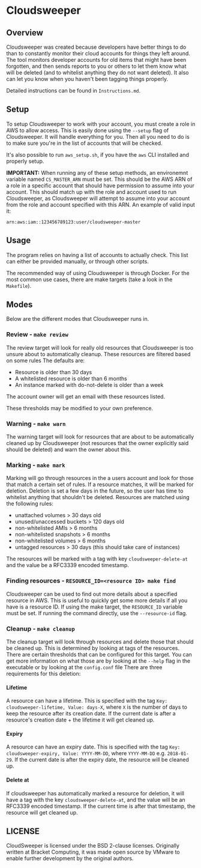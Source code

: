 # Cloudsweeper

## Overview
Cloudsweeper was created because developers have better things to do than to constantly monitor their cloud accounts for things they left around. The tool monitors developer accounts for old items that might have been forgotten, and then sends reports to you or others to let them know what will be deleted (and to whitelist anything they do not want deleted).  It also can let you know when you haven't been tagging things properly.

Detailed instructions can be found in `Instructions.md`.

## Setup
To setup Cloudsweeper to work with your account, you must create a role in AWS to allow access. This is easily done using the `--setup` flag of Cloudsweeper. It will handle everything for you. Then all you need to do is to make sure you're in the list of accounts that will be checked. 

It's also possible to run `aws_setup.sh`, if you have the `aws` CLI installed and properly setup.

**IMPORTANT:** When running any of these setup methods, an environemnt variable named `CS_MASTER_ARN` must be set. This should be the AWS ARN of a role in a specific account that should have permission to assume into your account. This should match up with the role and account used to run Cloudsweeper, as Cloudsweeper will attempt to assume into your account from the role and account specified with this ARN. An example of valid input it:
```
arn:aws:iam::123456789123:user/cloudsweeper-master
```

## Usage
The program relies on having a list of accounts to actually check. This list can either be provided manually, or through other scripts.

The recommended way of using Cloudsweeper is through Docker. For the most common use cases, there are make targets (take a look in the `Makefile`).

## Modes
Below are the different modes that Cloudsweeper runs in.

### Review - `make review`
The review target will look for really old resources that Cloudsweeper is too unsure about to automatically cleanup. These resources are filtered based on some rules
The defaults are:

- Resource is older than 30 days
- A whitelisted resource is older than 6 months
- An instance marked with do-not-delete is older than a week

The account owner will get an email with these resources listed.

These thresholds may be modified to your own preference.

### Warning - `make warn`
The warning target will look for resources that are about to be automatically cleaned up by Cloudsweeper (not resources that the owner explicitly said should be deleted) and warn the owner about this.

### Marking - `make mark`
Marking will go through resources in the a users account and look for those that match a certain set of rules. If a resource matches, it will be marked for deletion. Deletion is set a few days in the future, so the user has time to whitelist anything that shouldn't be deleted. Resources are matched using the following rules:
- unattached volumes > 30 days old
- unused/unaccessed buckets > 120 days old
- non-whitelisted AMIs > 6 months
- non-whitelisted snapshots > 6 months
- non-whitelisted volumes > 6 months
- untagged resources > 30 days (this should take care of instances)

The resources will be marked with a tag with key `cloudsweeper-delete-at` and the value be a RFC3339 encoded timestamp.

### Finding resources - `RESOURCE_ID=<resource ID> make find`
Cloudsweeper can be used to find out more details about a specified resource in AWS. This is useful to quickly get some more details if all you have is a resource ID. If using the make target, the `RESOURCE_ID` variable must be set. If running the command directly, use the `--resource-id` flag.

### Cleanup - `make cleanup`
The cleanup target will look through resources and delete those that should be cleaned up. This is determined by looking at tags of the resources. 
There are certain thresholds that can be configured for this target. You can get more information on what those are by looking at the `--help` flag in the executable or by looking at the `config.conf` file
There are three requirements for this deletion:
#### Lifetime
A resource can have a lifetime. This is specified with the tag `Key: cloudsweeper-lifetime, Value: days-X`, where `X` is the number of days to keep the resource after its creation date. If the current date is after a resource's creation date + the lifetime it will get cleaned up.
#### Expiry
A resource can have an expiry date. This is specified with the tag `Key: cloudsweeper-expiry, Value: YYYY-MM-DD`, where `YYYY-MM-DD` e.g. `2018-01-29`. If the current date is after the expiry date, the resource will be cleaned up.
#### Delete at
If cloudsweeper has automatically marked a resource for deletion, it will have a tag with the key `cloudsweeper-delete-at`, and the value will be an RFC3339 encoded timestamp. If the current time is after that timestamp, the resource will get cleaned up.

## LICENSE
CloudSweeper is licensed under the BSD 2-clause licenses. Originally written
at Bracket Computing, it was made open source by VMware to enable further
development by the original authors.
